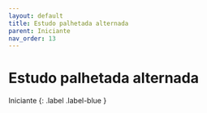 ```yaml
---
layout: default
title: Estudo palhetada alternada
parent: Iniciante
nav_order: 13
---
```


# Estudo palhetada alternada

Iniciante
{: .label .label-blue }
